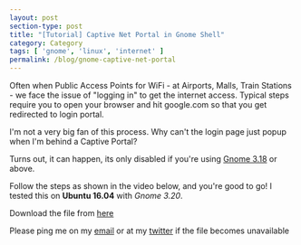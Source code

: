 ```yaml
---
layout: post
section-type: post
title: "[Tutorial] Captive Net Portal in Gnome Shell"
category: Category
tags: [ 'gnome', 'linux', 'internet' ]
permalink: /blog/gnome-captive-net-portal
---
```


Often when Public Access Points for WiFi - at Airports, Malls, Train Stations - we face the issue of "logging in" to get the internet access. 
Typical steps require you to open your browser and hit google.com so that you get redirected to login portal.

I'm not a very big fan of this process. Why can't the login page just popup when I'm behind a Captive Portal?

Turns out, it can happen, its only disabled if you're using [Gnome 3.18](https://www.gnome.org/gnome-3/) or above.

Follow the steps as shown in the video below, and you're good to go! I tested this on **Ubuntu 16.04** with _Gnome 3.20_. 

<script type="text/javascript" src="https://asciinema.org/a/43983.js" id="asciicast-43983" async></script>

Download the file from [here](https://transfer.sh/R8ge4/20-connectivity-debian.conf)

Please ping me on my [email](mailto:aawaazdo@kartikarora.me) or at my [twitter](https://twitter.com/kartikarora95) if the file becomes unavailable